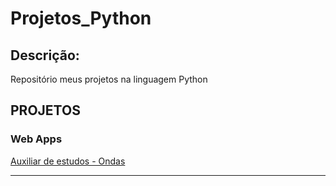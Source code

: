 # Projetos_Python

## Descrição:
Repositório meus projetos na linguagem Python

## PROJETOS
### Web Apps
[Auxiliar de estudos - Ondas](https://github.com/BrunoMendes623/Projetos_Python/webApp_Ondas/WebAppOndas.py)

---
